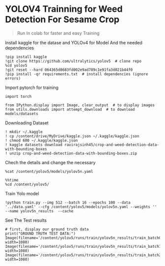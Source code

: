 # YOLOV4 Trainning for Weed Detection For Sesame Crop 
> Run In colab for faster and easy Training

Install kaggle for the datase and YOLOv4 for Model And the needed dependencies

```
!pip install kaggle
!git clone https://github.com/ultralytics/yolov5  # clone repo
%cd yolov5
!git reset --hard 064365d8683fd002e9ad789c1e91fa3d021b44f0
!pip install -qr requirements.txt  # install dependencies (ignore errors)
```
Import pytorch for training 
```
import torch

from IPython.display import Image, clear_output  # to display images
from utils.downloads import attempt_download  # to download models/datasets
```
Downloading Dataset
```
! mkdir ~/.kaggle
! cp /content/drive/MyDrive/kaggle.json ~/.kaggle/kaggle.json
! chmod 600 ~/.kaggle/kaggle.json
! kaggle datasets download ravirajsinh45/crop-and-weed-detection-data-with-bounding-boxes
! unzip crop-and-weed-detection-data-with-bounding-boxes.zip
```
Chech the details and change the necessary
```
%cat /content/yolov5/models/yolov5n.yaml
```
```
%%time
%cd /content/yolov5/
```
Train Yolo model 
```
!python train.py --img 512 --batch 16 --epochs 100 --data '../data.yaml' --cfg /content/yolov5/models/yolov5n.yaml --weights '' --name yolov5n_results  --cache
```

See The Test results
```
# first, display our ground truth data
print("GROUND TRUTH TEST DATA:")
Image(filename='/content/yolov5/runs/train/yolov5n_results/train_batch0.jpg', width=1080)
Image(filename='/content/yolov5/runs/train/yolov5n_results/train_batch1.jpg', width=1080)
Image(filename='/content/yolov5/runs/train/yolov5n_results/train_batch2.jpg', width=1080)
```
